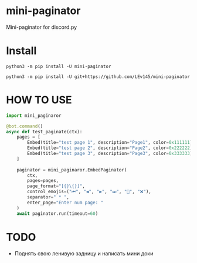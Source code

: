 # mini-paginator
Mini-paginator for discord.py

# Install

```
python3 -m pip install -U mini-paginator
```
```
python3 -m pip install -U git+https://github.com/LEv145/mini-paginator
```

# HOW TO USE
```py
import mini_paginaror

@bot.command()
async def test_paginate(ctx):
    pages = [
        Embed(title="test page 1", description="Page1", color=0x111111),
        Embed(title="test page 2", description="Page2", color=0x222222),
        Embed(title="test page 3", description="Page3", color=0x333333)
    ]
    
    paginator = mini_paginaror.EmbedPaginator(
        ctx, 
        pages=pages, 
        page_format="[{}\{}]",
        control_emojis=("⏮", "◀", "▶", "⏭", "🔢", "❌"),
        separator=" * ",
        enter_page="Enter num page: "
    )
    await paginator.run(timeout=60)
```

# TODO
- Поднять свою ленивую задницу и написать мини доки
